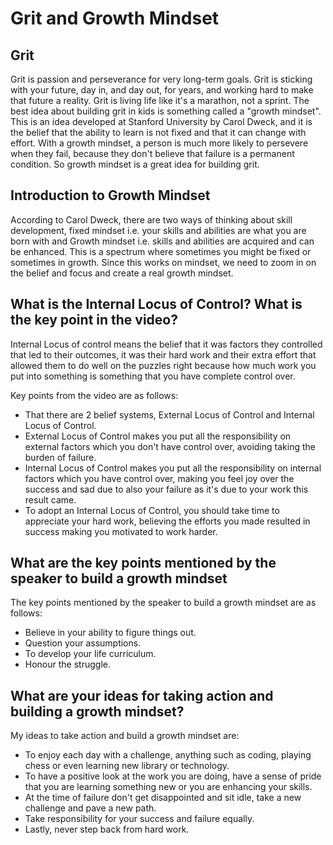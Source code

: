 # Grit and Growth Mindset

## Grit
Grit is passion and perseverance for very long-term goals. Grit is sticking with your future, day in, and day out, for years, and working hard to make that future a reality. Grit is living life like it's a marathon, not a sprint. The best idea about building grit in kids is something called a "growth mindset". This is an idea developed at Stanford University by Carol Dweck, and it is the belief that the ability to learn is not fixed and that it can change with effort. With a growth mindset, a person is much more likely to persevere when they fail, because they don't believe that failure is a permanent condition. So growth mindset is a great idea for building grit.

## Introduction to Growth Mindset
According to Carol Dweck, there are two ways of thinking about skill development, fixed mindset i.e. your skills and abilities are what you are born with and Growth mindset i.e. skills and abilities are acquired and can be enhanced. This is a spectrum where sometimes you might be fixed or sometimes in growth. Since this works on mindset, we need to zoom in on the belief and focus and create a real growth mindset.

## What is the Internal Locus of Control? What is the key point in the video?
Internal Locus of control means the belief that it was factors they controlled that led to their outcomes, it was their hard work and their extra effort that allowed them to do well on the puzzles right because how much work you put into something is something that you have complete control over.

Key points from the video are as follows:
* That there are 2 belief systems, External Locus of Control and Internal Locus of Control.
* External Locus of Control makes you put all the responsibility on external factors which you don't have control over, avoiding taking the burden of failure.
* Internal Locus of Control makes you put all the responsibility on internal factors which you have control over, making you feel joy over the success and sad due to also your failure as it's due to your work this result came.
* To adopt an Internal Locus of Control, you should take time to appreciate your hard work, believing the efforts you made resulted in success making you motivated to work harder.

## What are the key points mentioned by the speaker to build a growth mindset
The key points mentioned by the speaker to build a growth mindset are as follows:
*  Believe in your ability to figure things out.
*  Question your assumptions.
*  To develop your life curriculum.
*  Honour the struggle.

## What are your ideas for taking action and building a growth mindset?
My ideas to take action and build a growth mindset are:
* To enjoy each day with a challenge, anything such as coding, playing chess or even learning new library or technology.
* To have a positive look at the work you are doing, have a sense of pride that you are learning something new or you are enhancing your skills.
* At the time of failure don't get disappointed and sit idle, take a new challenge and pave a new path.
* Take responsibility for your success and failure equally.
* Lastly, never step back from hard work. 
